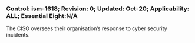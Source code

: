 ### Control: ism-1618; Revision: 0; Updated: Oct-20; Applicability: ALL; Essential Eight:N/A
<p>The CISO oversees their organisation’s response to cyber security incidents.</p>